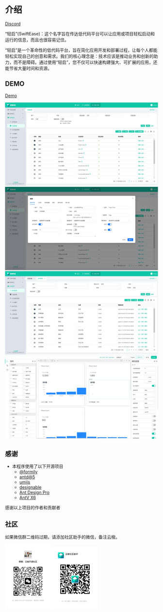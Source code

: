 # 介绍

[Discord](https://discord.gg/AXgZhNPv)

“轻启”(SwiftEase)：这个名字旨在传达低代码平台可以让应用或项目轻松启动和运行的信息，而且也很容易记住。

“轻启”是一个革命性的低代码平台，旨在简化应用开发和部署过程，让每个人都能轻松实现自己的创意和需求。我们的核心理念是：技术应该是推动业务和创新的助力，而不是障碍。通过使用“轻启”，您不仅可以快速构建强大、可扩展的应用，还能节省大量时间和资源。

## DEMO

[Demo](https://github.com/CloudSilk/example)

![1](/images/screen1.png)
![2](/images/screen2.png)
![3](/images/screen3.png)
![4](/images/screen4.png)


## 感谢

- 本程序使用了以下开源项目
  - [@formily](https://formilyjs.org)
  - [antd@5](https://ant.design)
  - [umijs](https://umijs.org/)
  - [designable](https://github.com/alibaba/designable)
  - [Ant Design Pro](https://github.com/ant-design/ant-design-pro)
  - [AntV X6](https://github.com/antvis/X6)

感谢以上项目的作者和贡献者

## 社区

如果微信群二维码过期，请添加社区助手的微信，备注云梭。

<img src="./images/wechat.jpg" style="width: 30%; height: 30%;">
<img src="./images/assistant.jpg" style="width: 30%; height: 30%;">